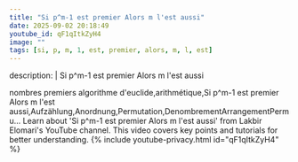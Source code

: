 ```yaml
---
title: "Si p^m-1 est premier Alors m l'est aussi"
date: 2025-09-02 20:18:49 
youtube_id: qF1qItkZyH4
image: ""
tags: [si, p, m, 1, est, premier, alors, m, l, est]
---
```

description: |
  Si p^m-1 est premier Alors m l'est aussi
  
  nombres premiers algorithme d'euclide,arithmétique,Si p^m-1 est premier Alors m l'est aussi,Aufzählung,Anordnung,Permutation,DenombrementArrangementPermu...
  Learn about 'Si p^m-1 est premier Alors m l'est aussi' from Lakbir Elomari's YouTube channel. This video covers key points and tutorials for better understanding.
{% include youtube-privacy.html id="qF1qItkZyH4" %}

